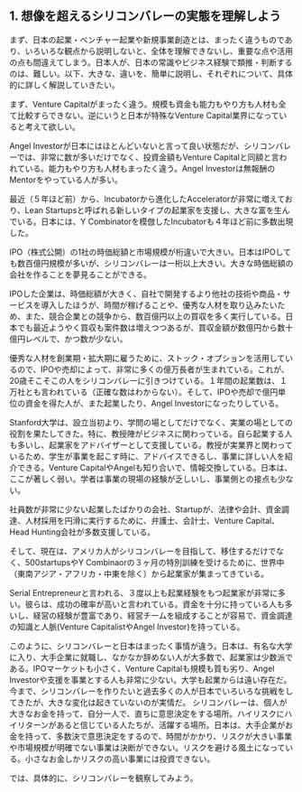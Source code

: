 ## 1. 想像を超えるシリコンバレーの実態を理解しよう

まず、日本の起業・ベンチャー起業や新規事業創造とは、まったく違うものであり、いろいろな観点から説明しないと、全体を理解できないし、重要な点や活用の点も間違えてしまう。日本人が、日本の常識やビジネス経験で類推・判断するのは、難しい。以下、大きな、違いを、簡単に説明し、それぞれについて、具体的に詳しく解説していきたい。

まず、Venture Capitalがまったく違う。規模も資金も能力もやり方も人材も全て比較すらできない。逆にいうと日本が特殊なVenture Capital業界になっていると考えて欲しい。

Angel Investorが日本にはほとんどいないと言って良い状態だが、シリコンバレーでは、非常に数が多いだけでなく、投資金額もVenture Capitalと同額と言われている。能力もやり方も人材もまったく違う。Angel Investorは無報酬のMentorをやっている人が多い。

最近（５年ほど前）から、Incubatorから進化したAcceleratorが非常に増えており、Lean Startupsと呼ばれる新しいタイプの起業家を支援し、大きな富を生んでいる。日本には、Y Combinatorを模倣したIncubatorも４年ほど前に多数出現した。

IPO（株式公開）の1社の時価総額と市場規模が桁違いで大きい。日本はIPOしても数百億円規模が多いが、シリコンバレーは一桁以上大きい。大きな時価総額の会社を作ることを夢見ることができる。

IPOした企業は、時価総額が大きく、自社で開発するより他社の技術や商品・サービスを導入したほうが、時間が稼げることや、優秀な人材を取り込みたいため、また、競合企業との競争から、数百億円以上の買収を多く実行している。日本でも最近ようやく買収も案件数は増えつつあるが、買収金額が数億円から数十億円レベルで、かつ数が少ない。

優秀な人材を創業期・拡大期に雇うために、ストック・オプションを活用しているので、IPOや売却によって、非常に多くの億万長者が生まれている。これが、20歳そこそこの人をシリコンバレーに引きつけている。１年間の起業数は、１万社とも言われている（正確な数はわからない）。そして、IPOや売却で億円単位の資金を得た人が、また起業したり、Angel Investorになったりしている。

Stanford大学は、設立当初より、学問の場としてだけでなく、実業の場としての役割を果たしてきた。特に、教授陣がビジネスに関わっている。自ら起業する人も多いし、起業家をアドバイザーとして支援している。教授が実業界と関わっているため、学生が事業を起こす時に、アドバイスできるし、事業に詳しい人を紹介できる。Venture CapitalやAngelも知り合いで、情報交換している。日本は、ここが著しく弱い。学者は事業の現場の経験が乏しいし、事業側との接点も少ない。

社員数が非常に少ない起業したばかりの会社、Startupが、法律や会計、資金調達、人材採用を円滑に実行するために、弁護士、会計士、Venture Capital、Head Hunting会社が多数支援している。

そして、現在は、アメリカ人がシリコンバレーを目指して、移住するだけでなく、500startupsやY Combinaorの３ヶ月の特別訓練を受けるために、世界中（東南アジア・アフリカ・中東を除く）から起業家が集まってきている。

Serial Entrepreneurと言われる、３度以上も起業経験をもつ起業家が非常に多い。彼らは、成功の確率が高いと言われている。資金を十分に持っている人も多いし、経営の経験が豊富であり、経営チームを組成することが容易で、資金調達の知識と人脈(Venture CapitalistやAngel Investor)を持っている。

このように、シリコンバレーと日本はまったく事情が違う。日本は、有名な大学に入り、大手企業に就職し、なかなか辞めない人が大多数で、起業家は少数派である。IPOマーケットも小さく、Venture Capitalも規模も質も劣り、Angel Investorや支援を事業とする人も非常に少ない。大学も起業からは遠い存在だ。今まで、シリコンバレーを作りたいと過去多くの人が日本でいろいろな挑戦をしてきたが、大きな変化は起きていないのが実情だ。
シリコンバレーは、個人が大きなお金を持って、自分一人で、直ちに意思決定をする場所。ハイリスクにハイリターンがあると信じている人たちが、活躍する場所。日本は、大手企業がお金を持って、多数決で意思決定をするので、時間がかかり、リスクが大きい事業や市場規模が明確でない事業は決断ができない。リスクを避ける風土になっている。小さなお金しかリスクの高い事業には投資できない。

では、具体的に、シリコンバレーを観察してみよう。
